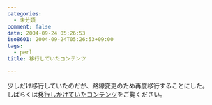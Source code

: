 ```yaml
---
categories:
  - 未分類
comment: false
date: 2004-09-24 05:26:53
iso8601: 2004-09-24T05:26:53+09:00
tags:
  - perl
title: 移行していたコンテンツ

---
```


<div class="entry-body">
  <p>少しだけ移行していたのだが、路線変更のため再度移行することにした。<br />
    しばらくは<a href="https://www.nqou.net">移行しかけていたコンテンツ</a>をご覧ください。</p>
</div>

